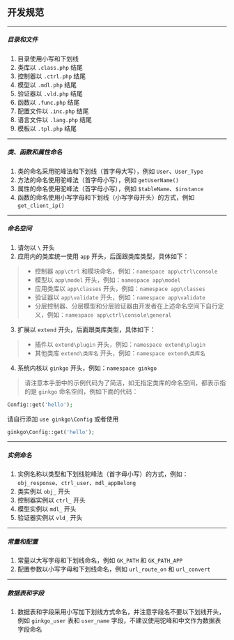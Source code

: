 ## 开发规范

----------

##### 目录和文件
1. 目录使用小写和下划线
2. 类库以 `.class.php` 结尾
3. 控制器以 `.ctrl.php` 结尾
4. 模型以 `.mdl.php` 结尾
5. 验证器以 `.vld.php` 结尾
6. 函数以 `.func.php` 结尾
7. 配置文件以 `.inc.php` 结尾
8. 语言文件以 `.lang.php` 结尾
9. 模板以 `.tpl.php` 结尾

----------

##### 类、函数和属性命名
1. 类的命名采用驼峰法和下划线（首字母大写），例如 `User`、`User_Type`
2. 方法的命名使用驼峰法（首字母小写），例如 `getUserName()`
3. 属性的命名使用驼峰法（首字母小写），例如 `$tableName`、`$instance`
4. 函数的命名使用小写字母和下划线（小写字母开头）的方式，例如 `get_client_ip()`

----------

##### 命名空间
1. 请勿以 `\` 开头
2. 应用内的类库统一使用 `app` 开头，后面跟类库类型，具体如下：

> * 控制器 `app\ctrl` 和模块命名，例如：`namespace app\ctrl\console`
> * 模型以 `app\model` 开头，例如：`namespace app\model`
> * 应用类库以 `app\classes` 开头，例如：`namespace app\classes`
> * 验证器以 `app\validate` 开头，例如：`namespace app\validate`
> * 分层控制器、分层模型和分层验证器由开发者在上述命名空间下自行定义，例如：`namespace app\ctrl\console\general`

3. 扩展以 `extend` 开头，后面跟类库类型，具体如下：

> * 插件以 `extend\plugin` 开头，例如：`namespace extend\plugin`
> * 其他类库 `extend\类库名` 开头，例如：`namespace extend\类库名`

4. 系统内核以 `ginkgo` 开头，例如：`namespace ginkgo`

> 请注意本手册中的示例代码为了简洁，如无指定类库的命名空间，都表示指的是 `ginkgo` 命名空间，例如下面的代码：

``` php
Config::get('hello');
```

请自行添加 `use ginkgo\Config` 或者使用

``` php
ginkgo\Config::get('hello');
```

----------

##### 实例命名
1. 实例名称以类型和下划线驼峰法（首字母小写）的方式，例如：`obj_response`、`ctrl_user`、`mdl_appBelong`
2. 类实例以 `obj_` 开头
3. 控制器实例以 `ctrl_` 开头
4. 模型实例以 `mdl_` 开头
5. 验证器实例以 `vld_` 开头

----------

##### 常量和配置
1. 常量以大写字母和下划线命名，例如 `GK_PATH` 和 `GK_PATH_APP`
2. 配置参数以小写字母和下划线命名，例如 `url_route_on` 和 `url_convert`

----------

##### 数据表和字段
1. 数据表和字段采用小写加下划线方式命名，并注意字段名不要以下划线开头，例如 `ginkgo_user` 表和 `user_name` 字段，不建议使用驼峰和中文作为数据表字段命名
